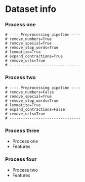# Dataset info

### Process one

```
# ---- Preprocessing pipeline ----
# remove_numbers=True
# remove_special=True
# remove_stop_words=True
# lemmatize=True
# expand_contractions=True
# remove_urls=True
# --------------------------------
```

### Process two

```
# ---- Preprocessing pipeline ----
# remove_numbers=False
# remove_special=True
# remove_stop_words=True
# lemmatize=True
# expand_contractions=False
# remove_urls=True
# --------------------------------
```

### Process three

- Process one
- Features

### Process four

- Process two
- Features